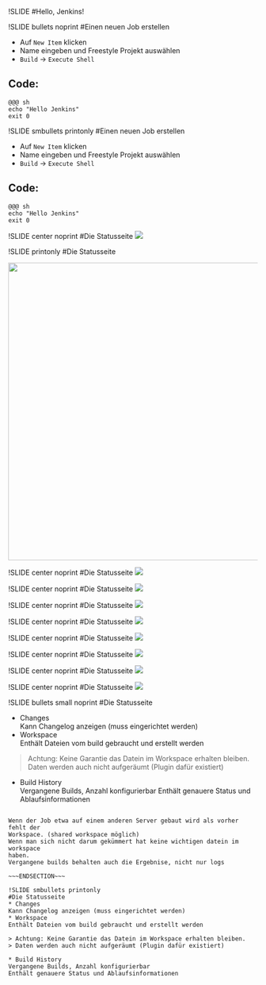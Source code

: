 !SLIDE
#Hello, Jenkins!

!SLIDE bullets noprint
#Einen neuen Job erstellen

* Auf `New Item` klicken
* Name eingeben und Freestyle Projekt auswählen
* `Build` -> `Execute Shell`

## Code:

    @@@ sh
    echo "Hello Jenkins"
    exit 0 	  				 	 	 	   	 	  	   		  	 

!SLIDE smbullets printonly
#Einen neuen Job erstellen

* Auf `New Item` klicken
* Name eingeben und Freestyle Projekt auswählen
* `Build` -> `Execute Shell`

## Code:

    @@@ sh
    echo "Hello Jenkins"
    exit 0 	  				 	 	 	   	 	  	   		  	 


!SLIDE center noprint
#Die Statusseite
<img src="./_img/overview_blank.png" />

!SLIDE printonly
#Die Statusseite
<center><img src="./_img/overview_blank.png" style="width:600px"/></center>

!SLIDE center noprint
#Die Statusseite
<img src="./_img/overview_overview.png" />

!SLIDE center noprint
#Die Statusseite
<img src="./_img/overview_changes.png" />

!SLIDE center noprint
#Die Statusseite
<img src="./_img/overview_workspace.png" />

!SLIDE center noprint
#Die Statusseite
<img src="./_img/overview_build_now.png" />

!SLIDE center noprint
#Die Statusseite
<img src="./_img/overview_delete.png" />

!SLIDE center noprint
#Die Statusseite
<img src="./_img/overview_configure.png" />

!SLIDE center noprint
#Die Statusseite
<img src="./_img/overview_history.png" />

!SLIDE center noprint
#Die Statusseite
<img src="./_img/overview_trend.png" />


!SLIDE bullets small noprint
#Die Statusseite
* Changes  
Kann Changelog anzeigen (muss eingerichtet werden)
* Workspace  
Enthält Dateien vom build gebraucht und erstellt werden

> Achtung: Keine Garantie das Datein im Workspace erhalten bleiben.
> Daten werden auch nicht aufgeräumt (Plugin dafür existiert)

* Build History  
Vergangene Builds, Anzahl konfigurierbar
Enthält genauere Status und Ablaufsinformationen

~~~SECTION:notes~~~

Wenn der Job etwa auf einem anderen Server gebaut wird als vorher fehlt der
Workspace. (shared workspace möglich)
Wenn man sich nicht darum gekümmert hat keine wichtigen datein im workspace
haben.
Vergangene builds behalten auch die Ergebnise, nicht nur logs

~~~ENDSECTION~~~

!SLIDE smbullets printonly
#Die Statusseite
* Changes  
Kann Changelog anzeigen (muss eingerichtet werden)
* Workspace  
Enthält Dateien vom build gebraucht und erstellt werden

> Achtung: Keine Garantie das Datein im Workspace erhalten bleiben.
> Daten werden auch nicht aufgeräumt (Plugin dafür existiert)

* Build History  
Vergangene Builds, Anzahl konfigurierbar
Enthält genauere Status und Ablaufsinformationen
